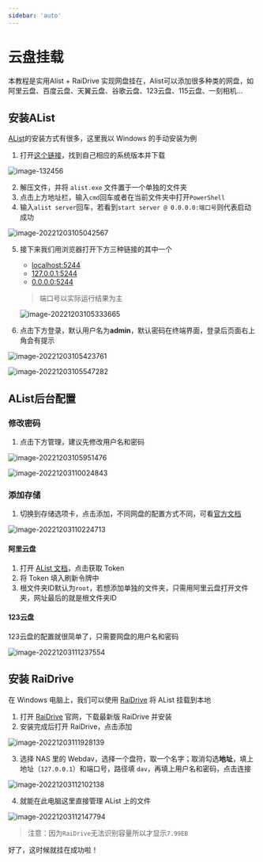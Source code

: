 ```yaml
---
sidebar: 'auto'
---
```

# 云盘挂载

本教程是实用Alist + RaiDrive 实现网盘挂在，Alist可以添加很多种类的网盘，如阿里云盘、百度云盘、天翼云盘、谷歌云盘、123云盘、115云盘、一刻相机...

## 安装AList 



[AList](https://alist.nn.ci/zh/)的安装方式有很多，这里我以 Windows 的手动安装为例

1. 打开[这个链接](https://www.jackxjz.com/?golink=aHR0cHM6Ly9naXRodWIuY29tL2FsaXN0LW9yZy9hbGlzdC9yZWxlYXNlcw==)，找到自己相应的系统版本并下载

![image-132456](https://img-blog.csdnimg.cn/fb697b58e53549248dc38a3d47ef9dcb.png)

2. 解压文件，并将 `alist.exe` 文件置于一个单独的文件夹
3. 点击上方地址栏，输入`cmd`回车或者在当前文件夹中打开`PowerShell`
4. 输入`alist server`回车，若看到`start server @ 0.0.0.0:端口号`则代表启动成功

![image-20221203105042567](https://img-blog.csdnimg.cn/93064975b5f148a0959ba348a0c41b83.png)

5. 接下来我们用浏览器打开下方三种链接的其中一个

   - [localhost:5244](localhost:5244)
   - [127.0.0.1:5244](127.0.0.1:5244)
   - [0.0.0.0:5244](0.0.0.0:5244)

   > 端口号以实际运行结果为主

   ![image-20221203105333665](https://img-blog.csdnimg.cn/813752ddb52f430e8e91ab612d5ac868.png)

6. 点击下方登录，默认用户名为**admin**，默认密码在终端界面，登录后页面右上角会有提示

![image-20221203105423761](https://img-blog.csdnimg.cn/e6429c7d3c8f4306b6b8b53a7823dbcd.png)

![image-20221203105547282](https://img-blog.csdnimg.cn/2f74fecef737449990b5ba24d3dd4454.png)

## AList后台配置

### 修改密码



1. 点击下方管理，建议先修改用户名和密码

![image-20221203105951476](https://img-blog.csdnimg.cn/2b74b075152f400c895f6a62967180f5.png)

![image-20221203110024843](https://img-blog.csdnimg.cn/1423d2a618424da6af6a443727779e4d.png)

### 添加存储



1. 切换到存储选项卡，点击添加，不同网盘的配置方式不同，可看[官方文档](https://www.jackxjz.com/?golink=aHR0cHM6Ly9hbGlzdC5ubi5jaS96aC9ndWlkZS9kcml2ZXJzL2NvbW1vbi5odG1s)

![image-20221203110224713](https://img-blog.csdnimg.cn/b4e66798b0fe4e09879c464c17fdda50.png)

#### 阿里云盘



1. 打开 [AList 文档](https://www.jackxjz.com/?golink=aHR0cHM6Ly9hbGlzdC5ubi5jaS96aC9ndWlkZS9kcml2ZXJzL2FsaXl1bmRyaXZlLmh0bWw=)，点击获取 Token
2. 将 Token 填入刷新令牌中
3. 根文件夹ID默认为`root`，若想添加单独的文件夹，只需用阿里云盘打开文件夹，网址最后的就是根文件夹ID

#### 123云盘



123云盘的配置就很简单了，只需要网盘的用户名和密码

![image-20221203111237554](https://img-blog.csdnimg.cn/15f35589b2df44bbb7f0e9af77c73ab9.png)

## 安装 RaiDrive

在 Windows 电脑上，我们可以使用 [RaiDrive]([RaiDrive](https://www.raidrive.com.cn/)) 将 AList 挂载到本地

1. 打开 [RaiDrive](https://www.raidrive.com.cn/) 官网，下载最新版 RaiDrive 并安装
2. 安装完成后打开 RaiDrive，点击添加

![image-20221203111928139](https://img-blog.csdnimg.cn/4fdae5f4474a459ea0bcead527b86c23.png)

3. 选择 NAS 里的 Webdav，选择一个盘符，取一个名字；取消勾选**地址**，填上地址（`127.0.0.1`）和端口号，路径填 `dav`，再填上用户名和密码，点击连接

![image-20221203112102138](https://img-blog.csdnimg.cn/778a99a415094797a5193276883e2efa.png)

4. 就能在此电脑这里直接管理 AList 上的文件

![image-20221203112147794](https://img-blog.csdnimg.cn/d9984d7fea4b495b8e1439c034f3b246.png)

> 注意：因为`RaiDrive`无法识别容量所以才显示`7.99EB`

好了，这时候就挂在成功啦！

